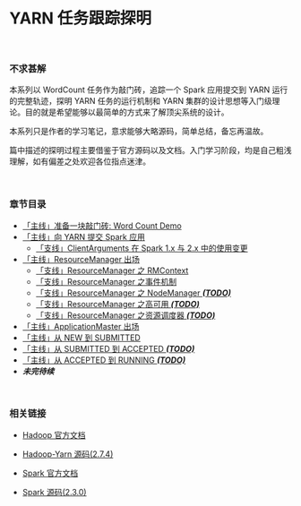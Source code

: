 # YARN 任务跟踪探明

<br>

### 不求甚解

本系列以 WordCount 任务作为敲门砖，追踪一个 Spark 应用提交到 YARN 运行的完整轨迹，探明 YARN 任务的运行机制和 YARN 集群的设计思想等入门级理论。目的就是希望能够以最简单的方式来了解顶尖系统的设计。

本系列只是作者的学习笔记，意求能够大略源码，简单总结，备忘再温故。

篇中描述的探明过程主要借鉴于官方源码以及文档。入门学习阶段，均是自己粗浅理解，如有偏差之处欢迎各位指点迷津。

<br>

### 章节目录

* [「主线」准备一块敲门砖: Word Count Demo](./1.&#32;Demo.md)
* [「主线」向 YARN 提交 Spark 应用](./2.&#32;Client.md)
    * [「支线」ClientArguments 在 Spark 1.x 与 2.x 中的使用变更](./2.1&#32;ClientArguments.md)
* [「主线」ResourceManager 出场](./3.&#32;ResourceManager.md)
    * [「支线」ResourceManager 之 RMContext](./3.1&#32;RMContext.md)
    * [「支线」ResourceManager 之事件机制](./3.2&#32;EventDispatcher.md)
    * [「支线」ResourceManager 之 NodeManager ***(TODO)***](./3.3&#32;RMHignAvaliable.md)
    * [「支线」ResourceManager 之高可用 ***(TODO)***](./3.3&#32;RMHignAvaliable.md)
    * [「支线」ResourceManager 之资源调度器 ***(TODO)***](./3.4&#32;ResourceScheduler.md)
* [「主线」ApplicationMaster 出场](./4.&#32;ApplicationMaster.md)
* [「主线」从 NEW 到 SUBMITTED](./5&#32;LaunchAM-1.md)
* [「主线」从 SUBMITTED 到 ACCEPTED ***(TODO)***](./5&#32;LaunchAM-2.md)
* [「主线」从 ACCEPTED 到 RUNNING ***(TODO)***](./5&#32;LaunchAM-2.md)
* ***未完待续***

<br>

### 相关链接

* [Hadoop 官方文档](http://hadoop.apache.org/docs/r2.7.4/hadoop-yarn/hadoop-yarn-site/index.html)

* [Hadoop-Yarn 源码(2.7.4)](https://github.com/apache/hadoop/tree/release-2.7.4-RC0/hadoop-yarn-project/hadoop-yarn)

* [Spark 官方文档](http://spark.apache.org/docs/2.3.0/)

* [Spark 源码(2.3.0)](https://github.com/apache/spark/tree/v2.3.0)
